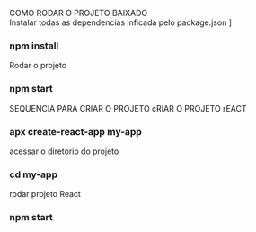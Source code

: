 COMO RODAR O PROJETO BAIXADO    
Instalar todas as dependencias inficada pelo package.json   ]
### npm install

Rodar o projeto 
### npm start


SEQUENCIA PARA CRIAR O PROJETO 
cRIAR O PROJETO rEACT
### apx create-react-app my-app

acessar o diretorio do projeto 
### cd my-app

rodar  projeto React 
### npm start